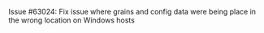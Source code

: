 Issue #63024: Fix issue where grains and config data were being place in the wrong location on Windows hosts
